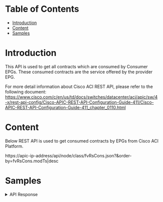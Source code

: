 # Table of Contents
- [Introduction](#introduction)
- [Content](#content)
- [Samples](#sample)

# Introduction <a name="introduction"></a>
This API is used to get all contracts which are consumed by Consumer EPGs. These consumed contracts are the service offered by the provider EPG.

For more detail information about Cisco ACI REST API, please refer to the following document: https://www.cisco.com/c/en/us/td/docs/switches/datacenter/aci/apic/sw/4-x/rest-api-config/Cisco-APIC-REST-API-Configuration-Guide-411/Cisco-APIC-REST-API-Configuration-Guide-411_chapter_0110.html

# Content <a name="content"></a>
Below REST API is used to get consumed contracts by EPGs from Cisco ACI Platform. 


https://apic-ip-address/api/node/class/fvRsCons.json?&order-by=fvRsCons.modTs|desc

# Samples <a name="sample"></a>
<details><summary>API Response</summary>

```json
[
    {
        "consumer_epg": "ASAv/ASAV-PHY/ASAV-PHY-SERVER",
        "cons_contract": "ASAv/ASA-PHY-DIRECT"
    },
    {
        "consumer_epg": "Demo-Lab/Demo/Web",
        "cons_contract": "Demo-Lab/Allow-ICMP"
    },
    {
        "consumer_epg": "QA_MS_Tenant/UntitledAP1/QA_MS_EPG4",
        "cons_contract": "QA_MS_Tenant/QA_MS_Contract"
    },
]
```
</details>
<br />